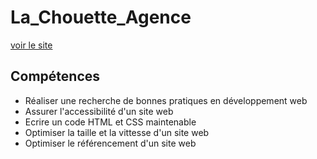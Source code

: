 # La_Chouette_Agence
[voir le site](https://hoarjer.github.io/La_Chouette_Agence/)

## Compétences
* Réaliser une recherche de bonnes pratiques en développement web
* Assurer l'accessibilité d'un site web
* Ecrire un code HTML et CSS maintenable
* Optimiser la taille et la vittesse d'un site web
* Optimiser le référencement d'un site web
